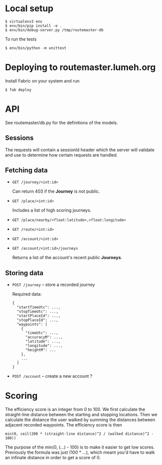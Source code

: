 # Local setup

    $ virtualenv3 env
    $ env/bin/pip install -e .
    $ env/bin/debug-server.py /tmp/routemaster-db

To run the tests

    $ env/bin/python -m unittest

# Deploying to routemaster.lumeh.org

Install Fabric on your system and run

    $ fab deploy

# API

See routemaster/db.py for the definitions of the models.

## Sessions

The requests will contain a sessionId header which the server will validate and
use to determine how certain requests are handled.

## Fetching data

*   `GET /journey/<int:id>`

    Can return 403 if the **Journey** is not public.

*   `GET /place/<int:id>`

    Includes a list of high scoring journeys.

*   `GET /place/nearby/<float:latitude>,<float:longitude>`

*   `GET /route/<int:id>`

*   `GET /account/<int:id>`

*   `GET /account/<int:id>/journeys`

    Returns a list of the account's recent public **Journeys**.

## Storing data

*   `POST /journey` – store a recorded journey

    Required data:

        {
          "startTimeUtc": ...,
          "stopTimeUtc": ...,
          "startPlaceId": ...,
          "stopPlaceId": ...,
          "waypoints": [
            {
              "timeUtc": ...,
              "accuracyM": ...,
              "latitude": ...,
              "longitude": ...,
              "heightM": ...
            },
            ...
          ]
        }

*   `POST /account` – create a new account ?

# Scoring

The efficiency score is an integer from 0 to 100. We first calculate the
straight-line distance between the starting and stopping locations. Then we
calculate the distance the user walked by summing the distances between adjacent
recorded waypoints. The efficiency score is then

    min(0, ceil(200 * (straight-line distance)^2 / (walked distance)^2 - 100))

The purpose of the min(0, (...) - 100) is to make it easier to get low scores.
Previously the formula was just (100 * ...), which meant you'd have to walk an
infinate distance in order to get a score of 0.
